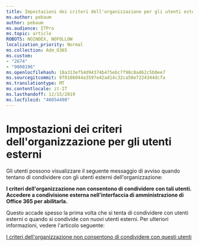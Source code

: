 ```yaml
---
title: Impostazioni dei criteri dell'organizzazione per gli utenti esterni
ms.author: pebaum
author: pebaum
ms.audience: ITPro
ms.topic: article
ROBOTS: NOINDEX, NOFOLLOW
localization_priority: Normal
ms.collection: Adm_O365
ms.custom:
- "2674"
- "9000196"
ms.openlocfilehash: 18a313ef54d94374b475ebc7f98c8ad62c5b0ee7
ms.sourcegitcommit: 0f0186044a3597e42ad14c32ca58e7224344dcfa
ms.translationtype: MT
ms.contentlocale: it-IT
ms.lasthandoff: 12/15/2019
ms.locfileid: "40054490"
---
```

# <a name="organization-policy-settings-for-external-users"></a>Impostazioni dei criteri dell'organizzazione per gli utenti esterni

Gli utenti possono visualizzare il seguente messaggio di avviso quando tentano di condividere con gli utenti esterni dell'organizzazione: 

   **I criteri dell'organizzazione non consentono di condividere con tali utenti. Accedere a condivisione esterna nell'interfaccia di amministrazione di Office 365 per abilitarla.** 

Questo accade spesso la prima volta che si tenta di condividere con utenti esterni o quando si condivide con nuovi utenti esterni. Per ulteriori informazioni, vedere l'articolo seguente:

[I criteri dell'organizzazione non consentono di condividere con questi utenti](https://docs.microsoft.com/sharepoint/support/administration/organization-policies-do-not-allow-you-to-share-with-users-error)






